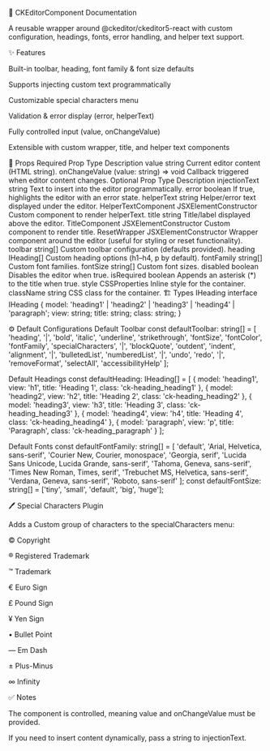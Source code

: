 📄 CKEditorComponent Documentation

A reusable wrapper around @ckeditor/ckeditor5-react
 with custom configuration, headings, fonts, error handling, and helper text support.

✨ Features

Built-in toolbar, heading, font family & font size defaults

Supports injecting custom text programmatically

Customizable special characters menu

Validation & error display (error, helperText)

Fully controlled input (value, onChangeValue)

Extensible with custom wrapper, title, and helper text components

🔧 Props
Required
Prop	Type	Description
value	string	Current editor content (HTML string).
onChangeValue	(value: string) => void	Callback triggered when editor content changes.
Optional
Prop	Type	Description
injectionText	string	Text to insert into the editor programmatically.
error	boolean	If true, highlights the editor with an error state.
helperText	string	Helper/error text displayed under the editor.
HelperTextComponent	JSXElementConstructor<any>	Custom component to render helperText.
title	string	Title/label displayed above the editor.
TitleComponent	JSXElementConstructor<any>	Custom component to render title.
ResetWrapper	JSXElementConstructor<any>	Wrapper component around the editor (useful for styling or reset functionality).
toolbar	string[]	Custom toolbar configuration (defaults provided).
heading	IHeading[]	Custom heading options (h1–h4, p by default).
fontFamily	string[]	Custom font families.
fontSize	string[]	Custom font sizes.
disabled	boolean	Disables the editor when true.
isRequired	boolean	Appends an asterisk (*) to the title when true.
style	CSSProperties	Inline style for the container.
className	string	CSS class for the container.
🏗️ Types
IHeading
interface IHeading {
  model: 'heading1' | 'heading2' | 'heading3' | 'heading4' | 'paragraph';
  view: string;
  title: string;
  class: string;
}

⚙️ Default Configurations
Default Toolbar
const defaultToolbar: string[] = [
  'heading', '|',
  'bold', 'italic', 'underline', 'strikethrough',
  'fontSize', 'fontColor', 'fontFamily', 'specialCharacters', '|',
  'blockQuote', 'outdent', 'indent', 'alignment', '|',
  'bulletedList', 'numberedList', '|',
  'undo', 'redo', '|',
  'removeFormat', 'selectAll', 'accessibilityHelp'
];

Default Headings
const defaultHeading: IHeading[] = [
  { model: 'heading1', view: 'h1', title: 'Heading 1', class: 'ck-heading_heading1' },
  { model: 'heading2', view: 'h2', title: 'Heading 2', class: 'ck-heading_heading2' },
  { model: 'heading3', view: 'h3', title: 'Heading 3', class: 'ck-heading_heading3' },
  { model: 'heading4', view: 'h4', title: 'Heading 4', class: 'ck-heading_heading4' },
  { model: 'paragraph', view: 'p', title: 'Paragraph', class: 'ck-heading_paragraph' }
];

Default Fonts
const defaultFontFamily: string[] = [
  'default',
  'Arial, Helvetica, sans-serif',
  'Courier New, Courier, monospace',
  'Georgia, serif',
  'Lucida Sans Unicode, Lucida Grande, sans-serif',
  'Tahoma, Geneva, sans-serif',
  'Times New Roman, Times, serif',
  'Trebuchet MS, Helvetica, sans-serif',
  'Verdana, Geneva, sans-serif',
  'Roboto, sans-serif'
];
const defaultFontSize: string[] = ['tiny', 'small', 'default', 'big', 'huge'];

🖊️ Special Characters Plugin

Adds a Custom group of characters to the specialCharacters menu:

© Copyright

® Registered Trademark

™ Trademark

€ Euro Sign

£ Pound Sign

¥ Yen Sign

• Bullet Point

— Em Dash

± Plus-Minus

∞ Infinity


✅ Notes

The component is controlled, meaning value and onChangeValue must be provided.

If you need to insert content dynamically, pass a string to injectionText.
